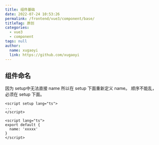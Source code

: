 ```yaml
---
title: 组件基础
date: 2022-07-24 10:53:26
permalink: /frontend/vue3/component/base/
titleTag: 原创
categories: 
  - vue3
  - component
tags: null
author: 
  name: xugaoyi
  link: https://github.com/xugaoyi
---
```


## 组件命名
因为 setup中无法直接 name 所以在 setup 下面重新定义 name。
顺序不能乱，必须在 setup 下面。
```vue3
<script setup lang="ts">
...
</script>

<script lang="ts">
export default {
  name: 'xxxxx'
}
</script>
```

